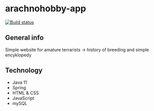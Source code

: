 # arachnohobby-app
[![Build status](https://github.com/LukaszSz90/arachnohobby-app/workflows/Build/badge.svg)](https://github.com/LukaszSz90/arachnohobby-app/actions)

## General info
Simple website for amature terrarists -> history of breeding and simple encyklopedy

## Technology
- Java 11
- Spring
- HTML & CSS
- JavaScript
- mySQL

